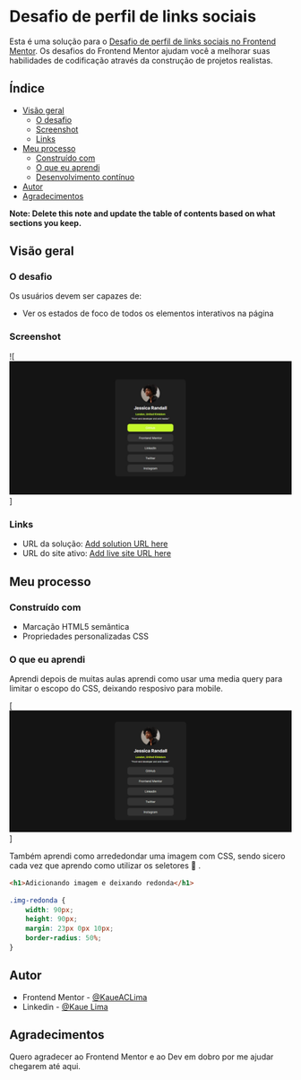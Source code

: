 # Desafio de perfil de links sociais

Esta é uma solução para o [Desafio de perfil de links sociais no Frontend Mentor](https://www.frontendmentor.io/challenges/social-links-profile-UG32l9m6dQ). Os desafios do Frontend Mentor ajudam você a melhorar suas habilidades de codificação através da construção de projetos realistas. 

## Índice

- [Visão geral](#overview)
  - [O desafio](#O-desafio)
  - [Screenshot](#screenshot)
  - [Links](#links)
- [Meu processo](#my-process)
  - [Construído com](#built-with)
  - [O que eu aprendi](#what-i-learned)
  - [Desenvolvimento contínuo](#continued-development)
- [Autor](#author)
- [Agradecimentos](#acknowledgments)

**Note: Delete this note and update the table of contents based on what sections you keep.**

## Visão geral

### O desafio

Os usuários devem ser capazes de:

- Ver os estados de foco de todos os elementos interativos na página

### Screenshot

![<img src="./assets/images/snapshot-img.jpg" alt="">]

### Links

- URL da solução: [Add solution URL here](https://your-solution-url.com)
- URL do site ativo: [Add live site URL here](https://your-live-site-url.com)

## Meu processo

### Construído com

- Marcação HTML5 semântica
- Propriedades personalizadas CSS

### O que eu aprendi

Aprendi depois de muitas aulas aprendi como usar uma media query para limitar o escopo do CSS, deixando resposivo para mobile. 

[<img src="./assets/images/Animação.gif" alt="Gif de exemplo dos estados de foco dos elementos ">]

Também aprendi como arrededondar uma imagem com CSS, sendo sicero cada vez que aprendo como utilizar os seletores 🤩 .

```html
<h1>Adicionando imagem e deixando redonda</h1>
```
```css
.img-redonda {
    width: 90px;
    height: 90px;
    margin: 23px 0px 10px;
    border-radius: 50%;
}
```
## Autor

- Frontend Mentor - [@KaueACLima](https://www.frontendmentor.io/profile/KaueACLima)
- Linkedin - [@Kaue Lima](https://www.linkedin.com/in/kau%C3%AA-lima-234515182/)

## Agradecimentos

Quero agradecer ao Frontend Mentor e ao Dev em dobro por me ajudar chegarem até aqui.

